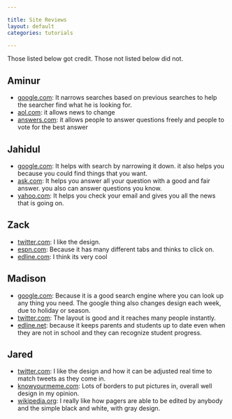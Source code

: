 ```yaml
---

title: Site Reviews
layout: default
categories: tutorials

---
```


Those listed below got credit. Those not listed below did not.

## Aminur
* [google.com](google.com): It narrows searches based on previous searches to help the searcher find what he is looking for. 
* [aol.com](aol.com): it allows news to change 
* [answers.com](answers.com): it allows people to answer questions freely and people to vote for the best answer

## Jahidul
* [google.com](google.com): It helps with search by narrowing it down. it also helps you because you could find things that you want.
* [ask.com](ask.com): It helps you answer all your question with a good and fair answer. you also can answer questions you know.
* [yahoo.com](yahoo.com): It helps you check your email and gives you all the news that is going on.

## Zack
* [twitter.com](twitter.com): I like the design.
* [espn.com](espn.com): Because it has many different tabs and thinks to click on.
* [edline.com](edline.com): I think its very cool 

## Madison
* [google.com](google.com): Because it is a good search engine where you can look up any thing you need. The google thing also changes design each week, due to holiday or season.
* [twitter.com](twitter.com): The layout is good and it reaches many people instantly.
* [edline.net](edline.net): because it keeps parents and students up to date even when they are not in school and they can recognize student progress. 

## Jared
* [twitter.com](twitter.com): I like the design and how it can be adjusted real time to match tweets as they come in.
* [knowyourmeme.com](knowyourmeme.com): Lots of borders to put pictures in, overall well design in my opinion.
* [wikipedia.org](wikipedia.org): I really like how pagers are able to be edited by anybody and the simple black and white, with gray design.
